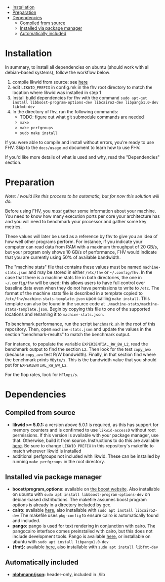 - [Installation](#installation)
- [Preparation](#preparation)
- [Dependencies](#dependencies)
  - [Compiled from source](#compiled-from-source)
  - [Installed via package manager](#installed-via-package-manager)
  - [Automatically included](#automatically-included)


# Installation

In summary, to install all dependencies on ubuntu (should work with all
debian-based systems), follow the workflow below:

1. compile likwid from source: see [here](https://github.com/RRZE-HPC/likwid)
2. edit `LIKWID_PREFIX` in config.mk in the fhv root directory to match the
   location where likwid was installed in step 1
3. Install build dependencies for fhv with the command `sudo apt-get install
   libboost-program-options-dev libcairo2-dev libpango1.0-dev libfmt-dev`
4. In the directory of fhv, run the following commands:
   - TODO: figure out what git submodule commands are needed
   - `make`
   - `make perfgroups`
   - `sudo make install`

If you were able to compile and install without errors, you're ready to use
FHV. Skip to the `docs/usage.md` document to learn how to use FHV.

If you'd like more details of what is used and why, read the "Dependencies"
section.

# Preparation

*Note: I would like this process to be automatic, but for now this solution
will do.*

Before using FHV, you *must* gather some information about your machine. You
need to know how many execution ports per core your architecture has and you
will need to benchmark your processor and gather some key metrics.

These values will later be used as a reference by fhv to give you an idea of
how well other programs perform. For instance, if you indicate your computer
can read data from RAM with a maximum throughput of 20 GB/s, but your program
only shows 10 GB/s of performance, FHV would indicate that you are currently
using 50% of available bandwidth.

The "machine stats" file that contains these values must be named
`machine-stats.json` and may be stored in either `/etc/fhv` or `~/.config/fhv`.
In the case that there is a machine stats file in both directories, the one in
`~/.config/fhv` will be used; this allows users to have full control over
baseline data even when they do not have permissions to write to `/etc`. The
format of the machine stats file is described in a template copied to
`/etc/fhv/machine-stats-template.json` upon calling `make install`. This
template can also be found in the source code at
`./machine-stats/machine-stats-template.json`. Begin by copying this file to
one of the supported locations and renaming it to `machine-stats.json`.

To benchmark performance, run the script `benchmark.sh` in the root of this
repository. Then, open `machine-stats.json` and update the values in the
section "benchmark-results" to match the benchmark output.

For instance, to populate the variable `EXPERIENTIAL_RW_BW_L2`, read the
benchmark output to find the section `L2`. Then look for the test `copy_avx`
(because `copy_avx` test R/W bandwidth). Finally, in that section find where
the benchmark prints `MByte/s`. This is the bandwidth value that you should put
for `EXPERIENTIAL_RW_BW_L2`.

For the flop rates, look for `MFlops/s`.


# Dependencies

## Compiled from source

- **likwid >= 5.0.1:** a version above 5.0.1 is required, as this has support
  for memory counters and is confirmed to use `likwid-accessD` without root
  permissions. If this version is available with your package manager, use
  that. Otherwise, build it from source. Instructions to do this are available
  [here](https://github.com/RRZE-HPC/likwid). Be sure to change `LIKWID_PREFIX`
  in this repository's makefile to match wherever likwid is installed
- additional perfgroups not included with likwid. These can be installed by
  running `make perfgroups` in the root directory.

## Installed via package manager

- **boost/program_options:** available on [the boost
  website](https://www.boost.org/). Also installable on ubuntu with `sudo apt
  install libboost-program-options-dev` on debian-based distributions. The
  makefile assumes boost program options is already in a directory included by
  gcc.
- **cairo:** available [here](https://www.cairographics.org/), also installable
  with `sudo apt install libcairo2-dev` The makefile uses `pkg-config` to
  ensure cairo is automatically found and included.
- **pango:** pango is used for text rendering in conjunction with cairo. The
  pangocairo interface comes preinstalled with cairo, but this does not include
  development tools. Pango is available
  [here](https://pango.gnome.org/Download), or installable on ubuntu with `sudo
  apt install libpango1.0-dev`
- **{fmt}:** available [here](https://fmt.dev/latest/index.html), also
  installable with `sudo apt install libfmt-dev`

## Automatically included

- **[nlohmann/json](https://github.com/nlohmann/json):** header-only, included
  in ./lib
